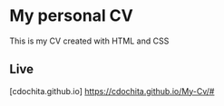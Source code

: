 # My personal CV

This is my CV created with HTML and CSS

## Live

[cdochita.github.io] https://cdochita.github.io/My-Cv/#
